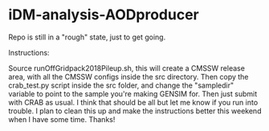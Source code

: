 # iDM-analysis-AODproducer


Repo is still in a "rough" state, just to get going.

Instructions:

Source runOffGridpack2018Pileup.sh, this will create a
CMSSW release area, with all the CMSSW configs inside
the src directory. Then copy the crab_test.py script
inside the src folder, and change the "sampledir"
variable to point to the sample you're making GENSIM
for. Then just submit with CRAB as usual. I think
that should be all but let me know if you run into
trouble. I plan to clean this up and make the instructions
better this weekend when I have some time. Thanks!
